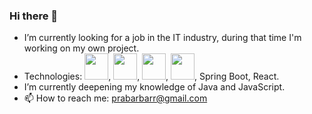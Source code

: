 ### Hi there 👋

    
- I’m currently looking for a job in the IT industry, during that time I'm working on my own project.
- Technologies: <img height="42" src="https://upload.wikimedia.org/wikipedia/en/3/30/Java_programming_language_logo.svg" width="38"/>, <img height="42" src="https://www.javascripttutorial.net/wp-content/uploads/2021/04/JavaScript-Tutorial.svg" width="38"/>, <img height="42" src="https://www.postgresqltutorial.com/wp-content/uploads/2012/08/What-is-PostgreSQL.png" width="38"/>, <img height="42" src="https://www.ntuclearninghub.com/documents/51786/4216795/Python-Symbol.png/369e410e-a90f-f887-c2dc-61f7ef761476?t=1679043970578" width="38"/>, Spring Boot, React.
- I’m currently deepening my knowledge of Java and JavaScript.
- 📫 How to reach me: prabarbarr@gmail.com

